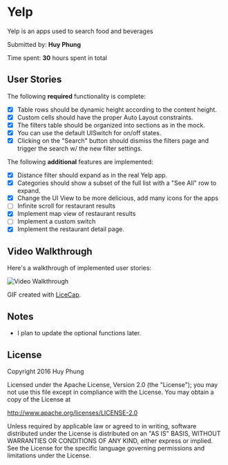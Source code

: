 # Yelp
Yelp is an apps used to search food and beverages

Submitted by: **Huy Phung**

Time spent: **30** hours spent in total

## User Stories

The following **required** functionality is complete:

* [x] Table rows should be dynamic height according to the content height.
* [x] Custom cells should have the proper Auto Layout constraints.
* [x] The filters table should be organized into sections as in the mock.
* [x] You can use the default UISwitch for on/off states.
* [x] Clicking on the "Search" button should dismiss the filters page and trigger the search w/ the new filter settings.

The following **additional** features are implemented:

- [x] Distance filter should expand as in the real Yelp app.
- [x] Categories should show a subset of the full list with a "See All" row to expand.
- [x] Change the UI View to be more delicious, add many icons for the apps
- [ ] Infinite scroll for restaurant results
- [x] Implement map view of restaurant results
- [ ] Implement a custom switch
- [x] Implement the restaurant detail page.

## Video Walkthrough 

Here's a walkthrough of implemented user stories:

![Video Walkthrough](http://i.imgur.com/0AIlsRk.gif)

GIF created with [LiceCap](http://www.cockos.com/licecap/).

## Notes

- I plan to update the optional functions later.

## License

Copyright 2016 Huy Phung

Licensed under the Apache License, Version 2.0 (the "License");
you may not use this file except in compliance with the License.
You may obtain a copy of the License at

http://www.apache.org/licenses/LICENSE-2.0

Unless required by applicable law or agreed to in writing, software
distributed under the License is distributed on an "AS IS" BASIS,
WITHOUT WARRANTIES OR CONDITIONS OF ANY KIND, either express or implied.
See the License for the specific language governing permissions and
limitations under the License.
